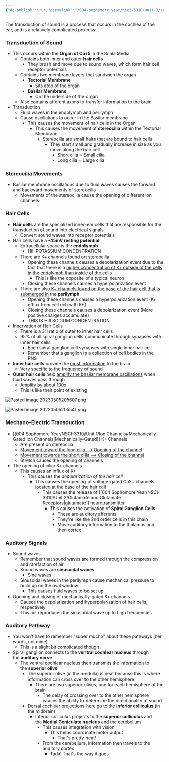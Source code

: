 ```yaml
---
{"dg-publish":true,"permalink":"/004-sophomore-year/nsci-3310/unit-3/sound-transduction/"}
---
```


The transduction of sound is a process that occurs in the cochlea of the ear, and is a relatively complicated process:

### Transduction of Sound
- This occurs within the **Organ of Corti** in the Scala Media
	- Contains both inner and outer **hair cells**
		- They brush and move due to sound waves, which form hair cell receptor potentials
	- Contains two membrane layers that sandwich the organ
		- **Tectorial Membrane**
			- Sits atop of the organ
		- **Basilar Membrane**
			- On the underside of the organ
	- Also contains afferent axons to transfer information to the brain
- Transduction
	- Fluid waves in the endolymph and perilymph
	- Cause oscillations to occur in the Basilar membrane
		- This causes the movement of hair cells in the Organ
			- This causes the movement of **stereocilia** within the Tectorial Membrane
				- Stereocilia are small hairs that are bound to hair cells
					- They start small and gradually increase in size as you move along the hair cell
						- Short cilia = Small cilia
						- Long cilia = Large cilia



### Stereocilia Movements
- Basilar membrane oscillations due to fluid waves causes the forward and backward movements of stereocilia
	- Movements of the stereocilia cause the opening of different ion channels

### Hair Cells
- **Hair cells** are the specialized inner-ear cells that are responsible for the transduction of sound into electrical signals
	- Convert sound waves into receptor potentials
- Hair cells have a **-45mV resting potential**
	- Extracellular space is the **endolymph**
		- HIII POTASSIUM CONCENTRATION
	- There are K+ channels found <u>on stereocilia</u>
		- Opening these channels causes a depolarization event due to the fact that there is a <u>higher concentration of K+ outside of the cells in the endolymph than inside of the cells</u>
			- This is like the opposite of a typical neuron
		- Closing these channels causes a hyperpolarization event
	- There are also <u>K+ channels found on the base of the hair cell that is submerged in</u> the **perilymph**
		- Opening these channels causes a hyperpolarization event (K+ efflux from cell rich with K+)
		- Closing these channels causes a depolarization event (More positive charges accumulate)
		- THIS IS HIII SODIUM CONCENTRATION
- Innervation of Hair Cells
	- There is a 3:1 ratio of outer to inner hair cells
	- 95% of all spiral ganglion cells communicate through synapses with inner hair cells
		- Each spiral ganglion cell synapses with single inner hair cell
		- Remember that a ganglion is a collection of cell bodies in the PNS
- **Inner hair cells** provide the <u>most information</u> to the brain
	- Very specific to the frequency of sound
- **Outer hair cells** help <u>amplify the basilar membrane oscillations</u> when fluid waves pass through
	- <u>Amplify by about 100x</u>
	- This is like their point of existing

![Pasted image 20230505205607.png](/img/user/004%20Sophomore%20Year/NSCI-3310/Unit%203/Attachments/Pasted%20image%2020230505205607.png)

![Pasted image 20230505205541.png](/img/user/004%20Sophomore%20Year/NSCI-3310/Unit%203/Attachments/Pasted%20image%2020230505205541.png)

### Mechano-Electric Transduction
- [[004 Sophomore Year/NSCI-3310/Unit 1/Ion Channels#Mechanically-Gated Ion Channels\|Mechanically-Gated]] K+ Channels
	- Are present on stereocilia
	- <u>Movement toward the long cilia --> Opening of the channel</u>
	- <u>Movement towards the short cilia --> Closing of the channel</u>
	- Stretch causes the opening of channels
- The opening of ciliar K+ channels
	- This causes an influx of K+
		- This causes the *depolarization of the hair cell*
			- This causes the opening of voltage-gated Ca2+ channels located at the base of the hair cell
				- This causes the release of [[004 Sophomore Year/NSCI-3310/Unit 2/Glutamate and Glutamate Receptors\|glutamate]] neurotransmitter
					- This causes the activation of **Spiral Ganglion Cells**
						- These are auditory afferents
						- They're like the 2nd order cells in this chain
						- Move auditory information to the thalamus and then cortex

### Auditory Signals
- Sound waves
	- Remember that sound waves are formed through the compression and rarefaction of air
	- Sound waves are **sinusoidal waves**
		- Sine waves
	- Sinusoidal waves in the perilymph cause mechanical pressure to build up on the oval window
		- This causes fluid waves to be set up
- Opening and closing of mechanically-gated K+ channels
	- Causes the depolarization and hyperpolarization of hair cells, respectively
	- This act reproduces the sinusoidal wave up to high frequencies

### Auditory Pathway
- You won't have to remember "super mucho" about these pathways (her words, not mine)
	- This is a slight bit complicated though
- Spiral ganglion connects to the **ventral cochlear nucleus** through the **auditory nerve**
	- The ventral cochlear nucleus then transmits the information to the **superior olive**
		- The superior olive (in the medulla) is neat because this is where information can cross over to the other hemisphere
			- There are two superior olives, one for each hemisphere of the brain
				- The delay of crossing over to the other hemisphere causes the ability to determine the directionality of sound
		- Dorsal cochlear projections here go to the **inferior colliculus** (in the midbrain)
			- Inferior colliculus projects to the **superior colliculus** and the **Medial Geniculate nucleus** and the cerebellum
				- This causes integration with vision
					- This helps coordinate motor output
						- That's pretty neat!
				- From the cerebellum, information then travels to the auditory cortex
					- Tada! That's the way it goes